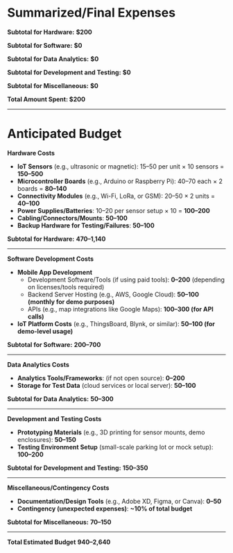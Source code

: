 # Summarized/Final Expenses



**Subtotal for Hardware:** **$200**

**Subtotal for Software:** **$0**

**Subtotal for Data Analytics:** **$0**

**Subtotal for Development and Testing:** **$0**

**Subtotal for Miscellaneous:** **$0**

**Total Amount Spent: $200**

---

# Anticipated Budget
**Hardware Costs**
- **IoT Sensors** (e.g., ultrasonic or magnetic): $15–$50 per unit × 10 sensors = **$150–$500**
- **Microcontroller Boards** (e.g., Arduino or Raspberry Pi): $40–$70 each × 2 boards = **$80–$140**
- **Connectivity Modules** (e.g., Wi-Fi, LoRa, or GSM): $20–$50 × 2 units = **$40–$100**
- **Power Supplies/Batteries**: $10–$20 per sensor setup × 10 = **$100–$200**
- **Cabling/Connectors/Mounts**: **$50–$100**
- **Backup Hardware for Testing/Failures**: **$50–$100**

**Subtotal for Hardware:** **$470–$1,140**

---

**Software Development Costs**
- **Mobile App Development**
  - Development Software/Tools (if using paid tools): **$0–$200** (depending on licenses/tools required)
  - Backend Server Hosting (e.g., AWS, Google Cloud): **$50–$100 (monthly for demo purposes)**
  - APIs (e.g., map integrations like Google Maps): **$100–$300 (for API calls)**
- **IoT Platform Costs** (e.g., ThingsBoard, Blynk, or similar): **$50–$100 (for demo-level usage)**

**Subtotal for Software:** **$200–$700**

---

**Data Analytics Costs**
- **Analytics Tools/Frameworks**: (if not open source): **$0–$200**
- **Storage for Test Data** (cloud services or local server): **$50–$100**

**Subtotal for Data Analytics:** **$50–$300**

---

**Development and Testing Costs**
- **Prototyping Materials** (e.g., 3D printing for sensor mounts, demo enclosures): **$50–$150**
- **Testing Environment Setup** (small-scale parking lot or mock setup): **$100–$200**

**Subtotal for Development and Testing:** **$150–$350**

---

**Miscellaneous/Contingency Costs**
- **Documentation/Design Tools** (e.g., Adobe XD, Figma, or Canva): **$0–$50**
- **Contingency (unexpected expenses)**: **~10% of total budget**

**Subtotal for Miscellaneous:** **$70–$150**

---

**Total Estimated Budget**
**$940–$2,640**
